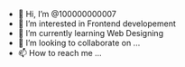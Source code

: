 - 👋 Hi, I’m @100000000007
- 👀 I’m interested in Frontend developement
- 🌱 I’m currently learning Web Designing
- 💞️ I’m looking to collaborate on ...
- 📫 How to reach me ...

<!---
100000000007/100000000007 is a ✨ special ✨ repository because its `README.md` (this file) appears on your GitHub profile.
You can click the Preview link to take a look at your changes.
--->
